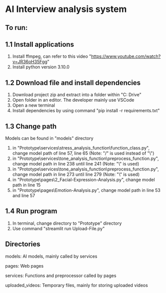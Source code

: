 # AI Interview analysis system
 
## To run:
## 1.1 Install applications
1. Install ffmpeg, can refer to this video "https://www.youtube.com/watch?v=JR36oH35Fgg"
2. Install python version 3.10.0

## 1.2 Download file and install dependencies
1. Download project zip and extract into a folder within "C: Drive"
2. Open folder in an editor. The developer mainly use VSCode
3. Open a new terminal
4. Install dependencies by using command "pip install -r requirements.txt"

## 1.3 Change path
Models can be found in "models" directory
1. in "Prototype\services\stress_analysis_function\function_class.py", change model path of line 57, line 65 (Note: "/" is used instead of "&#92;")
2. in "Prototype\services\tone_analysis_function\preprocess_function.py", change model path in line 238 until line 241 (Note: "&#92;" is used)
3. in "Prototype\services\tone_analysis_function\preprocess_function.py", change model path in line 273 until line 279 (Note: "&#92;" is used)
4. in "Prototype\pages\2_Facial-Expression-Analysis.py", change model path in line 15 
5. in "Prototype\pages\Emotion-Analysis.py", change model path in line 53 and line 57

## 1.4 Run program
1. In terminal, change directory to "Prototype" directory
2. Use command "streamlit run Upload-File.py"

## Directories
models: AI models, mainly called by services 

pages: Web pages

services: Functions and preprocessor called by pages

uploaded_videos: Temporary files, mainly for storing uploaded videos
